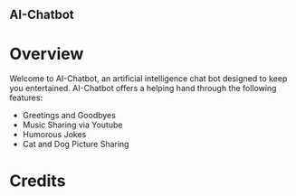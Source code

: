 ## AI-Chatbot
# Overview
Welcome to AI-Chatbot, an artificial intelligence chat bot designed to keep you entertained. AI-Chatbot offers a helping hand through the following features:
- Greetings and Goodbyes
- Music Sharing via Youtube
- Humorous Jokes
- Cat and Dog Picture Sharing


# Credits

